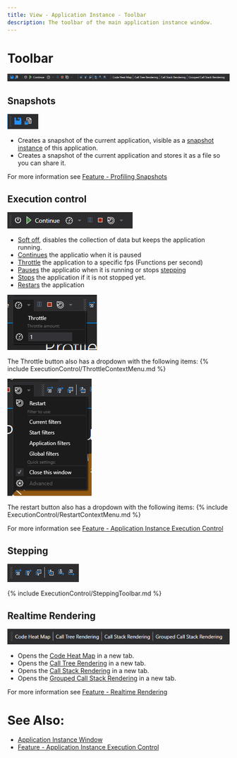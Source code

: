 ```yaml
---
title: View - Application Instance - Toolbar
description: The toolbar of the main application instance window.
---
```

# Toolbar
![assets/img/ApplicationInstanceWindow/Toolbar.png](../../../assets/img/ApplicationInstanceWindow/Toolbar.png)

## Snapshots
![assets/img/ApplicationInstanceWindow/ToolbarSnapshots.png](../../../assets/img/ApplicationInstanceWindow/ToolbarSnapshots.png)
- Creates a snapshot of the current application, visible as a [snapshot instance](../mainwindow/applicationInstance.md) of this application.
- Creates a snapshot of the current application and stores it as a file so you can share it. 

For more information see [Feature - Profiling Snapshots](../../features/ProfilingSnapshots.md)

## Execution control
![assets/img/ApplicationInstanceWindow/ToolbarExecutionControl.png](../../../assets/img/ApplicationInstanceWindow/ToolbarExecutionControl.png)
- [Soft off](../../features/ApplicationInstanceExecutionControl.md#soft-off), disables the collection of data but keeps the application running.
- [Continues](../../features/ApplicationInstanceExecutionControl.md#pause--resume) the applicatio when it is paused
- [Throttle](../../features/ApplicationInstanceExecutionControl.md#throttle) the application to a specific fps (Functions per second)
- [Pauses](../../features/ApplicationInstanceExecutionControl.md#pause--resume) the applicatio when it is running or stops [stepping](../../features/ApplicationInstanceStepping.md)
- [Stops](../../features/ApplicationInstanceExecutionControl.md#stop) the application if it is not stopped yet.
- [Restars](../../features/ApplicationInstanceExecutionControl.md#restart) the application

![assets/img/ApplicationInstanceWindow/ToolbarThrottle.png](../../../assets/img/ApplicationInstanceWindow/ToolbarThrottle.png)

The Throttle button also has a dropdown with the following items:
{% include ExecutionControl/ThrottleContextMenu.md %}


![assets/img/ApplicationInstanceWindow/ToolbarRestart.png](../../../assets/img/ApplicationInstanceWindow/ToolbarRestart.png)

The restart button also has a dropdown with the following items:
{% include ExecutionControl/RestartContextMenu.md %}

For more information see [Feature - Application Instance Execution Control](../../features/ApplicationInstanceExecutionControl.md)

## Stepping
![assets/img/ApplicationInstanceWindow/ToolbarStepping.png](../../../assets/img/ApplicationInstanceWindow/ToolbarStepping.png)

{% include ExecutionControl/SteppingToolbar.md %}

## Realtime Rendering
![assets/img/ApplicationInstanceWindow/ToolbarRendering.png](../../../assets/img/ApplicationInstanceWindow/ToolbarRendering.png)

- Opens the [Code Heat Map](CodeHeatMap.md) in a new tab.
- Opens the [Call Tree Rendering](CallTreeRendering.md) in a new tab.
- Opens the [Call Stack Rendering](CallStackRendering.md) in a new tab.
- Opens the [Grouped Call Stack Rendering](GroupedCallStackRendering.md) in a new tab.

For more information see [Feature - Realtime Rendering](../../features/RealtimeRendering.md)
# See Also:
- [Application Instance Window](../ApplicationInstanceDockWindow.md)
- [Feature - Application Instance Execution Control](../../features/ApplicationInstanceExecutionControl.md)

